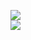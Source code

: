 [![](https://img.shields.io/badge/Made%20With-Github%20Spray-lightgrey.svg?style=for-the-badge&logo=github)](https://github.com/Annihil/github-spray#22019)  
[![](https://i.imgur.com/2DrTn0Z.gif)](https://github.com/Annihil/github-spray)